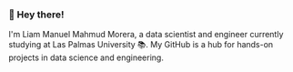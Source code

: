 ### 👋 Hey there!
I'm Liam Manuel Mahmud Morera, a data scientist and engineer currently studying at Las Palmas University 📚. My GitHub is a hub for hands-on projects in data science and engineering.
